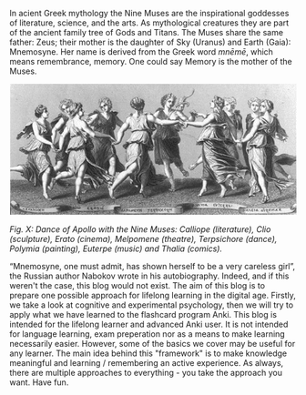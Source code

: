 In acient Greek mythology the Nine Muses are the inspirational goddesses of literature, science, and the arts. As mythological creatures they are part of the ancient family tree of Gods and Titans. The Muses share the same father: Zeus; their mother is the daughter of Sky (Uranus) and Earth (Gaia): Mnemosyne. Her name is derived from the Greek word *mnēmē*, which means remembrance, memory. One could say Memory is the mother of the Muses.

[source: https://upload.wikimedia.org/wikipedia/commons/8/88/NineMuses.gif]::
<img src="NineMuses.gif" width="650">

*Fig. X: Dance of Apollo with the Nine Muses: Calliope (literature), Clio (sculpture), Erato (cinema), Melpomene (theatre), Terpsichore (dance), Polymia (painting), Euterpe (music) and Thalia (comics).*

[source: http://brandl-art-articles.blogspot.com/2013/12/the-nine-arts-and-nine-muses.html + wiki]::

“Mnemosyne, one must admit, has shown herself to be a very careless girl”, the Russian author Nabokov wrote in his autobiography. Indeed, and if this weren't the case, this blog would not exist. The aim of this blog is to prepare one possible approach for lifelong learning in the digital age. Firstly, we take a look at cognitive and experimental psychology, then we will try to apply what we have learned to the flashcard program Anki. 
This blog is intended for the lifelong learner and advanced Anki user. It is not intended for language learning, exam preperation nor as a means to make learning necessarily easier. However, some of the basics we cover may be useful for any learner. The main idea behind this "framework" is to make knowledge meaningful and learning / remembering an active experience. As always, there are multiple approaches to everything - you take the approach you want. Have fun. 
